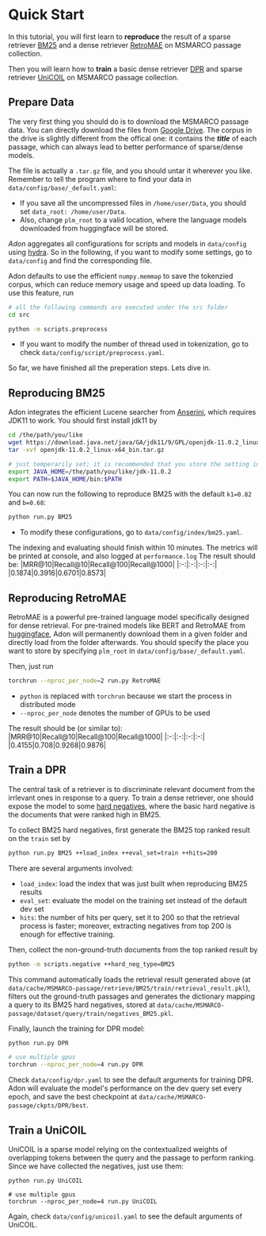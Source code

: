 # Quick Start

In this tutorial, you will first learn to **reproduce** the result of a sparse retriever [BM25](https://en.wikipedia.org/wiki/Okapi_BM25) and a dense retriever [RetroMAE](https://arxiv.org/abs/2205.12035) on MSMARCO passage collection.

Then you will learn how to **train** a basic dense retriever [DPR](https://arxiv.org/abs/2004.04906) and sparse retriever [UniCOIL](https://arxiv.org/abs/2106.14807) on MSMARCO passage collection.


## Prepare Data
The very first thing you should do is to download the MSMARCO passage data. You can directly download the files from [Google Drive](https://drive.google.com/file/d/185HvB-OWlTAtFyB9RePTL7LnWURcYDCG/view?usp=share_link). The corpus in the drive is slightly different from the offical one: it contains the ***title*** of each passage, which can always lead to better performance of sparse/dense models.

The file is actually a `.tar.gz` file, and you should untar it wherever you like.  Remember to tell the program where to find your data in `data/config/base/_default.yaml`:
- If you save all the uncompressed files in `/home/user/Data`, you should set `data_root: /home/user/Data`. 
- Also, change `plm_root` to a valid location, where the language models downloaded from huggingface will be stored.

*Adon* aggregates all configurations for scripts and models in `data/config` using [hydra](https://github.com/facebookresearch/hydra). So in the following, if you want to modify some settings, go to `data/config` and find the corresponding file.

Adon defaults to use the efficient `numpy.memmap` to save the tokenzied corpus, which can reduce memory usage and speed up data loading. To use this feature, run
```bash
# all the following commands are executed under the src folder
cd src

python -m scripts.preprocess
```
- If you want to modify the number of thread used in tokenization, go to check `data/config/script/preprocess.yaml`.

So far, we have finished all the preperation steps. Lets dive in.

## Reproducing BM25
Adon integrates the efficient Lucene searcher from [Anserini](https://github.com/castorini/anserini), which requires JDK11 to work. You should first install jdk11 by
```bash
cd /the/path/you/like
wget https://download.java.net/java/GA/jdk11/9/GPL/openjdk-11.0.2_linux-x64_bin.tar.gz
tar -xvf openjdk-11.0.2_linux-x64_bin.tar.gz

# just temperarily set; it is recommended that you store the setting in ~/.bashrc
export JAVA_HOME=/the/path/you/like/jdk-11.0.2
export PATH=$JAVA_HOME/bin:$PATH
```

You can now run the following to reproduce BM25 with the default `k1=0.82` and `b=0.68`:
```bash
python run.py BM25
```
- To modify these configurations, go to `data/config/index/bm25.yaml`.

The indexing and evaluating should finish within 10 minutes. The metrics will be printed at console, and also logged at `performance.log` The result should be:
|MRR@10|Recall@10|Recall@100|Recall@1000|
|:-:|:-:|:-:|:-:|
|0.1874|0.3916|0.6701|0.8573|


## Reproducing RetroMAE
RetroMAE is a powerful pre-trained language model specifically designed for dense retrieval. For pre-trained models like BERT and RetroMAE from [huggingface](https://huggingface.co/docs/transformers/v4.21.3/en/index), Adon will permanently download them in a given folder and directly load from the folder afterwards. You should specify the place you want to store by specifying `plm_root` in `data/config/base/_default.yaml`.

Then, just run
```bash
torchrun --nproc_per_node=2 run.py RetroMAE
```
- `python` is replaced with `torchrun` because we start the process in distributed mode
- `--nproc_per_node` denotes the number of GPUs to be used

The result should be (or similar to):
|MRR@10|Recall@10|Recall@100|Recall@1000|
|:-:|:-:|:-:|:-:|
|0.4155|0.708|0.9268|0.9876|


## Train a DPR
The central task of a retriever is to discriminate relevant document from the irrlevant ones in response to a query. To train a dense retriever, one should expose the model to some [hard negatives](https://arxiv.org/abs/2104.08051), where the basic hard negative is the documents that were ranked high in BM25.

To collect BM25 hard negatives, first generate the BM25 top ranked result on the `train` set by
```bash
python run.py BM25 ++load_index ++eval_set=train ++hits=200
```
There are several arguments involved:
- `load_index`: load the index that was just built when reproducing BM25 results
- `eval_set`: evaluate the model on the training set instead of the default dev set
- `hits`: the number of hits per query, set it to 200 so that the retrieval process is faster; moreover, extracting negatives from top 200 is enough for effective training.

Then, collect the non-ground-truth documents from the top ranked result by
```bash
python -m scripts.negative ++hard_neg_type=BM25
```
This command automatically loads the retrieval result generated above (at `data/cache/MSMARCO-passage/retrieve/BM25/train/retrieval_result.pkl`), filters out the ground-truth passages and generates the dictionary mapping a query to its BM25 hard negatives, stored at `data/cache/MSMARCO-passage/dataset/query/train/negatives_BM25.pkl`.

Finally, launch the training for DPR model:
```bash
python run.py DPR

# use multiple gpus
torchrun --nproc_per_node=4 run.py DPR
```
Check `data/config/dpr.yaml` to see the default arguments for training DPR. Adon will evaluate the model's performance on the dev query set every epoch, and save the best checkpoint at `data/cache/MSMARCO-passage/ckpts/DPR/best`.

## Train a UniCOIL

UniCOIL is a sparse model relying on the contextualized weights of overlapping tokens between the query and the passage to perform ranking. Since we have collected the negatives, just use them:

```
python run.py UniCOIL

# use multiple gpus
torchrun --nproc_per_node=4 run.py UniCOIL
```
Again, check `data/config/unicoil.yaml` to see the default arguments of UniCOIL.

